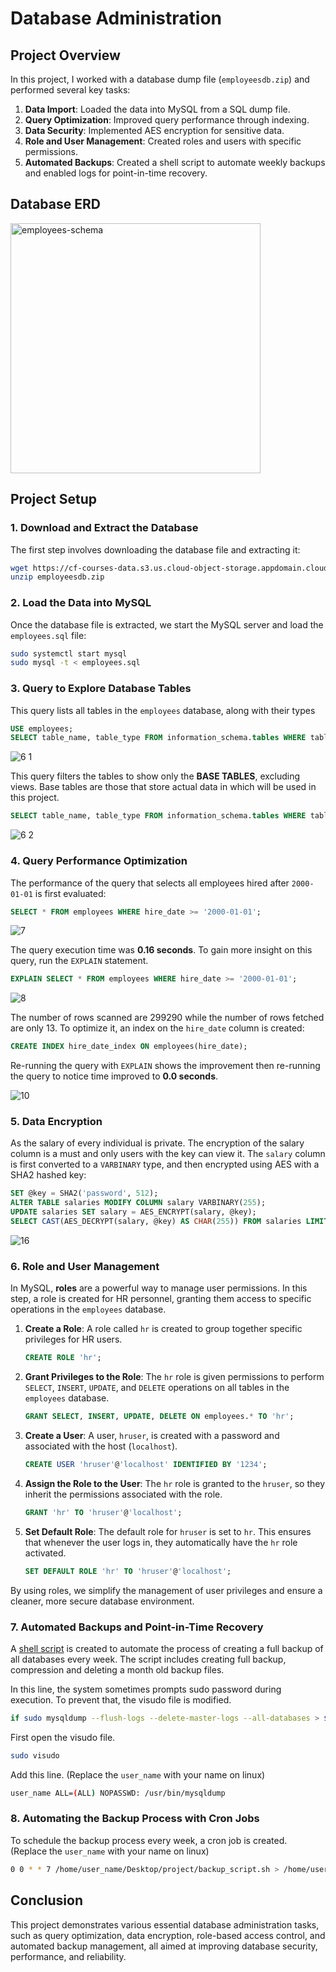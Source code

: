 # Database Administration

## Project Overview

In this project, I worked with a database dump file (`employeesdb.zip`)  and performed several key tasks:
1. **Data Import**: Loaded the data into MySQL from a SQL dump file.
2. **Query Optimization**: Improved query performance through indexing.
3. **Data Security**: Implemented AES encryption for sensitive data.
4. **Role and User Management**: Created roles and users with specific permissions.
5. **Automated Backups**: Created a shell script to automate weekly backups and enabled logs for point-in-time recovery.

## Database ERD

<img width="400" alt="employees-schema" src="https://github.com/user-attachments/assets/5b0226df-d56d-46fe-8b53-5c7815579f9d">

## Project Setup

### 1. Download and Extract the Database

The first step involves downloading the database file and extracting it:

```bash
wget https://cf-courses-data.s3.us.cloud-object-storage.appdomain.cloud/IBM-DB0231EN-SkillsNetwork/datasets/employeesdb.zip
unzip employeesdb.zip
```

### 2. Load the Data into MySQL

Once the database file is extracted, we start the MySQL server and load the `employees.sql` file:

```bash
sudo systemctl start mysql
sudo mysql -t < employees.sql
```

### 3. Query to Explore Database Tables

This query lists all tables in the `employees` database, along with their types

```sql
USE employees;
SELECT table_name, table_type FROM information_schema.tables WHERE table_schema='employees';
```

![6 1](https://github.com/user-attachments/assets/5372496e-f146-4e36-ab55-e0d02ab9db62)

This query filters the tables to show only the **BASE TABLES**, excluding views. Base tables are those that store actual data in which will be used in this project.

```sql
SELECT table_name, table_type FROM information_schema.tables WHERE table_schema='employees' AND table_type='BASE TABLE';
```

![6 2](https://github.com/user-attachments/assets/2929c0ab-a000-42c7-9799-fa32f4268691)

### 4. Query Performance Optimization

The performance of the query that selects all employees hired after `2000-01-01` is first evaluated:

```sql
SELECT * FROM employees WHERE hire_date >= '2000-01-01';
```

![7](https://github.com/user-attachments/assets/95e520f5-8e3e-4a41-9ed2-4ba6e6f32ab4)

The query execution time was **0.16 seconds**. To gain more insight on this query, run the `EXPLAIN` statement.

```sql
EXPLAIN SELECT * FROM employees WHERE hire_date >= '2000-01-01';
```

![8](https://github.com/user-attachments/assets/029d49c6-88a3-447c-9bef-c901768ba79a)

The number of rows scanned are 299290 while the number of rows fetched are only 13.
To optimize it, an index on the `hire_date` column is created:

```sql
CREATE INDEX hire_date_index ON employees(hire_date);
```

Re-running the query with `EXPLAIN` shows the improvement then re-running the query to notice time improved to **0.0 seconds**.

![10](https://github.com/user-attachments/assets/81c9f471-7aa0-400d-b024-9a70593aed66)

### 5. Data Encryption

As the salary of every individual is private. The encryption of the salary column is a must and only users with the key can view it.
The `salary` column is first converted to a `VARBINARY` type, and then encrypted using AES with a SHA2 hashed key:

```sql
SET @key = SHA2('password', 512);
ALTER TABLE salaries MODIFY COLUMN salary VARBINARY(255);
UPDATE salaries SET salary = AES_ENCRYPT(salary, @key);
SELECT CAST(AES_DECRYPT(salary, @key) AS CHAR(255)) FROM salaries LIMIT 5;
```

![16](https://github.com/user-attachments/assets/8237ab7d-2400-4a1a-b914-4b7aca884ba0)

### 6. Role and User Management

In MySQL, **roles** are a powerful way to manage user permissions. In this step, a role is created for HR personnel, granting them access to specific operations in the `employees` database.

1. **Create a Role**: 
   A role called `hr` is created to group together specific privileges for HR users.

   ```sql
   CREATE ROLE 'hr';
   ```

2. **Grant Privileges to the Role**: 
   The `hr` role is given permissions to perform `SELECT`, `INSERT`, `UPDATE`, and `DELETE` operations on all tables in the `employees` database.

   ```sql
   GRANT SELECT, INSERT, UPDATE, DELETE ON employees.* TO 'hr';
   ```

3. **Create a User**: 
   A user, `hruser`, is created with a password and associated with the host (`localhost`).

   ```sql
   CREATE USER 'hruser'@'localhost' IDENTIFIED BY '1234';
   ```

4. **Assign the Role to the User**: 
   The `hr` role is granted to the `hruser`, so they inherit the permissions associated with the role.

   ```sql
   GRANT 'hr' TO 'hruser'@'localhost';
   ```

5. **Set Default Role**: 
   The default role for `hruser` is set to `hr`. This ensures that whenever the user logs in, they automatically have the `hr` role activated.

   ```sql
   SET DEFAULT ROLE 'hr' TO 'hruser'@'localhost';
   ```

By using roles, we simplify the management of user privileges and ensure a cleaner, more secure database environment.

### 7. Automated Backups and Point-in-Time Recovery

A [shell script](https://github.com/user-attachments/files/18016385/backupV2.zip) is created to automate the process of creating a full backup of all databases every week. The script includes creating full backup, compression and deleting a month old backup files.

In this line, the system sometimes prompts sudo password during execution. To prevent that, the visudo file is modified.

```bash
if sudo mysqldump --flush-logs --delete-master-logs --all-databases > $sqlfile
```

First open the visudo file.

```bash
sudo visudo
```

Add this line. (Replace the `user_name` with your name on linux)

```bash
user_name ALL=(ALL) NOPASSWD: /usr/bin/mysqldump
```

### 8. Automating the Backup Process with Cron Jobs

To schedule the backup process every week, a cron job is created. (Replace the `user_name` with your name on linux)

```bash
0 0 * * 7 /home/user_name/Desktop/project/backup_script.sh > /home/user_name/Desktop/project/backup.log
```

## Conclusion

This project demonstrates various essential database administration tasks, such as query optimization, data encryption, role-based access control, and automated backup management, all aimed at improving database security, performance, and reliability.
